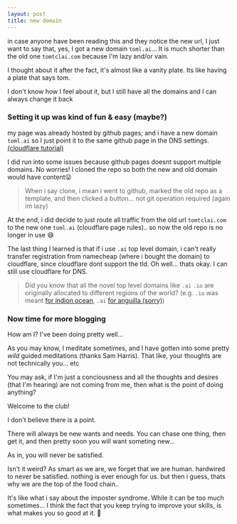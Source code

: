 ```yaml
---
layout: post
title: new domain
---
```


in case anyone have been reading this and they notice the new url, I just want to say that, yes, I got a new domain `toml.ai`... 
It is much shorter than the old one `tomtclai.com` because I'm lazy and/or vain.  

I thought about it after the fact, it's almost like a vanity plate. Its like having a plate that says tom.

I don't know how I feel about it, but I still have all the domains and I can always change it back

### Setting it up was kind of fun & easy (maybe?)

my page was already hosted by github pages; and i have a new domain `toml.ai` so I just point it to the same github page in the DNS settings. [(cloudflare tutorial)](https://blog.cloudflare.com/secure-and-fast-github-pages-with-cloudflare/)

I did run into some issues because github pages doesnt support multiple domains. No worries! I cloned the repo so both the new and old domain would have content😛

> When i say clone, i mean i went to github, marked the old repo as a template, and then clicked a button... not git operation required (again im lazy)

At the end, i did decide to just route all traffic from the old url `tomtclai.com` to the new one `toml.ai` (cloudflare page rules).. so now the old repo is no longer in use 😅

The last thing I learned is that if i use `.ai` top level domain, i can't really transfer registration from namecheap (where i bought the domain) to cloudflare, since cloudflare dont support the tld. Oh well... thats okay. I can still use cloudflare for DNS.

> Did you know that all the novel top level domains like `.ai` `.io` are originally allocated to different regions of the world? (e.g. `.io` was meant [for indion ocean](https://en.wikipedia.org/wiki/.io), `.ai` [for anguilla (sorry)](https://en.wikipedia.org/wiki/.ai))

### Now time for more blogging

How am I? I've been doing pretty well... 

As you may know, I meditate sometimes, and I have gotten into some pretty *wild* guided meditations (thanks Sam Harris). That like, your thoughts are not technically you... etc

You may ask, if I'm just a conciousness and all the thoughts and desires (that I'm hearing) are not coming from me, then what is the point of doing anything? 

Welcome to the club!

I don't believe there is a point. 

There will always be new wants and needs. You can chase one thing, then get it, and then pretty soon you will want someting new...

As in, you will never be satisfied. 
 
Isn't it weird? As smart as we are, we forget that we are human. hardwired to never be satisfied. nothing is ever enough for us. but then i guess, thats why we are the top of the food chain..

It's like what i say about the imposter syndrome. While it can be too much sometimes... I think the fact that you keep trying to improve your skills, is what makes you so good at it. 🛫



